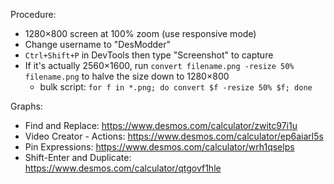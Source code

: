 Procedure:

- 1280×800 screen at 100% zoom (use responsive mode)
- Change username to "DesModder"
- `Ctrl+Shift+P` in DevTools then type "Screenshot" to capture
- If it's actually 2560×1600, run `convert filename.png -resize 50% filename.png` to halve the size down to 1280×800
  - bulk script: `for f in *.png; do convert $f -resize 50% $f; done`

Graphs:

- Find and Replace: https://www.desmos.com/calculator/zwitc97i1u
- Video Creator - Actions: https://www.desmos.com/calculator/ep6aiarl5s
- Pin Expressions: https://www.desmos.com/calculator/wrh1qselps
- Shift-Enter and Duplicate: https://www.desmos.com/calculator/qtgovf1hle
